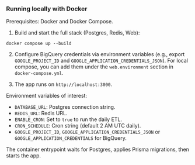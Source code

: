 ### Running locally with Docker

Prerequisites: Docker and Docker Compose.

1. Build and start the full stack (Postgres, Redis, Web):

```
docker compose up --build
```

2. Configure BigQuery credentials via environment variables (e.g., export `GOOGLE_PROJECT_ID` and `GOOGLE_APPLICATION_CREDENTIALS_JSON`). For local compose, you can add them under the `web.environment` section in `docker-compose.yml`.

3. The app runs on `http://localhost:3000`.

Environment variables of interest:
- `DATABASE_URL`: Postgres connection string.
- `REDIS_URL`: Redis URL.
- `ENABLE_CRON`: Set to `true` to run the daily ETL.
- `CRON_SCHEDULE`: Cron string (default 2 AM UTC daily).
- `GOOGLE_PROJECT_ID`, `GOOGLE_APPLICATION_CREDENTIALS_JSON` or `GOOGLE_APPLICATION_CREDENTIALS` for BigQuery.

The container entrypoint waits for Postgres, applies Prisma migrations, then starts the app.


